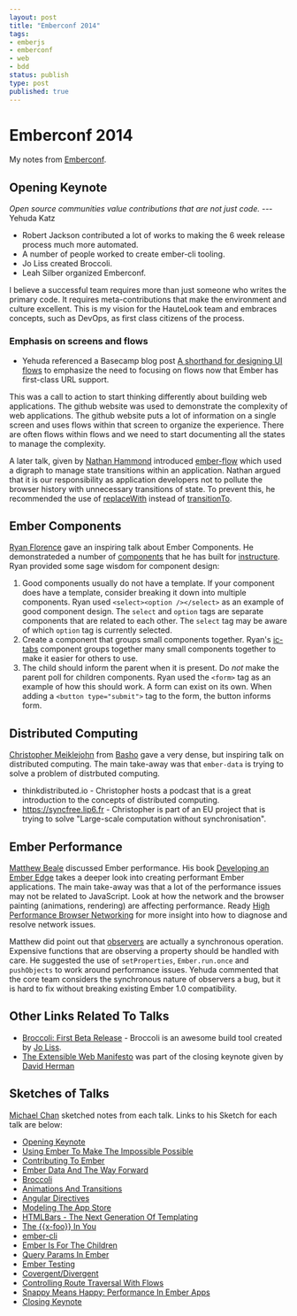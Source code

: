 ```yaml
---
layout: post
title: "Emberconf 2014"
tags:
- emberjs
- emberconf
- web
- bdd
status: publish
type: post
published: true
---
```


# Emberconf 2014

My notes from [Emberconf](http://emberconf.com/).

## Opening Keynote

_Open source communities value contributions that are not just code._ --- Yehuda Katz

   * Robert Jackson contributed a lot of works to making the 6 week release process much more automated.
   * A number of people worked to create ember-cli tooling.
   * Jo Liss created Broccoli.
   * Leah Silber organized Emberconf.

I believe a successful team requires more than just someone who writes the primary code. It requires meta-contributions that make the environment and culture excellent. This is my vision for the HauteLook team and embraces concepts, such as DevOps, as first class citizens of the process.

### Emphasis on screens and flows

   * Yehuda referenced a Basecamp blog post [A shorthand for designing UI flows](http://signalvnoise.com/posts/1926-a-shorthand-for-designing-ui-flows) to emphasize the need to focusing on flows now that Ember has first-class URL support.

This was a call to action to start thinking differently about building web applications. The github website was used to demonstrate the complexity of web applications. The github website puts a lot of information on a single screen and uses flows within that screen to organize the experience. There are often flows within flows and we need to start documenting all the states to manage the complexity.

A later talk, given by [Nathan Hammond](https://github.com/nathanhammond) introduced [ember-flow](https://github.com/nathanhammond/ember-flows) which used a digraph to manage state transitions within an application. Nathan argued that it is our responsibility as application developers not to pollute the browser history with unnecessary transitions of state. To prevent this, he recommended the use of [replaceWith](http://ember-doc.com/classes/Ember.Route.html#method_replaceWith) instead of [transitionTo](http://ember-doc.com/classes/Ember.Route.html#method_transitionTo).

## Ember Components

[Ryan Florence](https://github.com/rpflorence) gave an inspiring talk about Ember Components. He demonstrateded a number of [components](http://instructure.github.io/ic-ember/) that he has built for [instructure](instructure.github.io). Ryan provided some sage wisdom for component design:

   1. Good components usually do not have a template. If your component does have a template, consider breaking it down into multiple components. Ryan used `<select><option /></select>` as an example of good component design. The `select` and `option` tags are separate components that are related to each other. The `select` tag may be aware of which `option` tag is currently selected.
   2. Create a component that groups small components together. Ryan's [ic-tabs](https://github.com/instructure/ic-tabs#usage) component groups together many small components together to make it easier for others to use.
   3. The child should inform the parent when it is present. Do *not* make the parent poll for children components. Ryan used the `<form>` tag as an example of how this should work. A form can exist on its own. When adding a `<button type="submit">` tag to the form, the button informs form.

## Distributed Computing

[Christopher Meiklejohn](https://github.com/cmeiklejohn/) from [Basho](http://basho.com/) gave a very dense, but inspiring talk on distributed computing. The main take-away was that `ember-data` is trying to solve a problem of distrbuted computing.

   * thinkdistributed.io - Christopher hosts a podcast that is a great introduction to the concepts of distributed computing. 
   * https://syncfree.lip6.fr - Christopher is part of an EU project that is trying to solve "Large-scale computation without synchronisation".

## Ember Performance

[Matthew Beale](https://github.com/mixonic) discussed Ember performance. His book [Developing an Ember Edge](http://bleedingedgepress.com/our-books/developing-an-ember-edge/) takes a deeper look into creating performant Ember applications. The main take-away was that a lot of the performance issues may not be related to JavaScript. Look at how the network and the browser painting (animations, rendering) are affecting performance. Ready [High Performance Browser Networking](http://www.amazon.com/High-Performance-Browser-Networking-performance-ebook/dp/B00FM0OC4S) for more insight into how to diagnose and resolve network issues.

Matthew did point out that [observers](http://emberjs.com/guides/object-model/observers/) are actually a synchronous operation. Expensive functions that are observing a property should be handled with care. He suggested the use of `setProperties`, `Ember.run.once` and `pushObjects` to work around performance issues. Yehuda commented that the core team considers the synchronous nature of observers a bug, but it is hard to fix without breaking existing Ember 1.0 compatibility.

## Other Links Related To Talks

   * [Broccoli: First Beta Release](http://www.solitr.com/blog/2014/02/broccoli-first-release/) - Broccoli is an awesome build tool created by [Jo Liss](https://github.com/joliss).
   * [The Extensible Web Manifesto](http://extensiblewebmanifesto.org/) was part of the closing keynote given by [David Herman](https://github.com/dherman)

## Sketches of Talks

[Michael Chan](https://twitter.com/chantastic) sketched notes from each talk. Links to his Sketch for each talk are below:

   * [Opening Keynote](https://twitter.com/chantastic/status/448517744900976641)
   * [Using Ember To Make The Impossible Possible](https://twitter.com/chantastic/status/448551975949721600)
   * [Contributing To Ember](https://twitter.com/chantastic/status/448552274043080704)
   * [Ember Data And The Way Forward](https://twitter.com/chantastic/status/448579736629809152)
   * [Broccoli](https://twitter.com/chantastic/status/448591731869511680)
   * [Animations And Transitions](https://twitter.com/chantastic/status/448592076557406208)
   * [Angular Directives](https://twitter.com/chantastic/status/448640475071668224)
   * [Modeling The App Store](https://twitter.com/chantastic/status/448640855876710400)
   * [HTMLBars - The Next Generation Of Templating](https://twitter.com/chantastic/status/448641160433512448)
   * [The {{x-foo}} In You](https://twitter.com/chantastic/status/448877762812444672)
   * [ember-cli](https://twitter.com/chantastic/status/448890153340137472)
   * [Ember Is For The Children](https://twitter.com/chantastic/status/448901778449244160)
   * [Query Params In Ember](https://twitter.com/chantastic/status/448943222685847552)
   * [Ember Testing](https://twitter.com/chantastic/status/448951800725377024)
   * [Covergent/Divergent](https://twitter.com/chantastic/status/448954197459759105)
   * [Controlling Route Traversal With Flows](https://twitter.com/chantastic/status/448968123509530624)
   * [Snappy Means Happy: Performance In Ember Apps](https://twitter.com/chantastic/status/448979625612304384)
   * [Closing Keynote](https://twitter.com/chantastic/status/449004904363732992)
